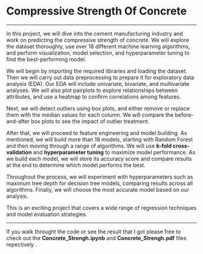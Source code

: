 # Compressive Strength Of Concrete

---

In this project, we will dive into the cement manufacturing industry and work on predicting the compressive strength of concrete. We will explore the dataset thoroughly, use over 18 different machine learning algorithms, and perform visualization, model selection, and hyperparameter tuning to find the best-performing model.

We will begin by importing the required libraries and loading the dataset. Then we will carry out data preprocessing to prepare it for exploratory data analysis (EDA). Our EDA will include univariate, bivariate, and multivariate analyses. We will also plot pairplots to explore relationships between attributes, and use a heatmap to confirm correlations among features.

Next, we will detect outliers using box plots, and either remove or replace them with the median values for each column. We will compare the before-and-after box plots to see the impact of outlier treatment.

After that, we will proceed to feature engineering and model building. As mentioned, we will build more than 18 models, starting with Random Forest and then moving through a range of algorithms. We will use **k-fold cross-validation** and **hyperparameter tuning** to maximize model performance. As we build each model, we will store its accuracy score and compare results at the end to determine which model performs the best.

Throughout the process, we will experiment with hyperparameters such as maximum tree depth for decision tree models, comparing results across all algorithms. Finally, we will choose the most accurate model based on our analysis.

This is an exciting project that covers a wide range of regression techniques and model evaluation strategies.

---
If you walk throught the code or see the result that I got please free to check out the **Concrete_Strengh.ipynb** and **Concrete_Strengh.pdf** files repectively .
